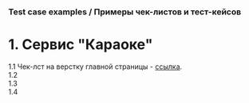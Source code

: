 ### Test case examples / Примеры чек-листов и тест-кейсов

# 1. Сервис "Караоке"
1.1 Чек-лст на верстку главной страницы - [ссылка](https://github.com/rsmvdeellc/test_cases/blob/main/Karaoke.tele2/ui_check_list.md).   
1.2  
1.3  
1.4



